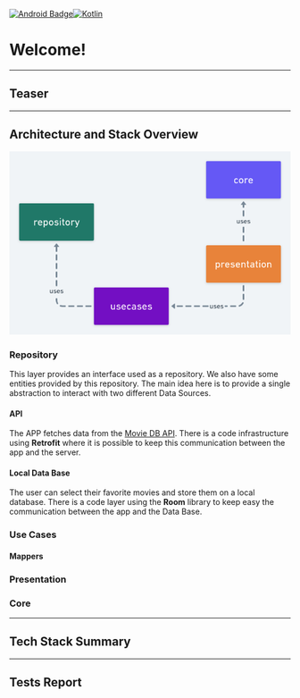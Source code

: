 [![Android Badge](https://img.shields.io/badge/Android-3DDC84?style=for-the-badge&logo=android&logoColor=white)](https://www.android.com/)[![Kotlin](https://img.shields.io/badge/Kotlin-0095D5?&style=for-the-badge&logo=kotlin&logoColor=white)](https://kotlinlang.org/)

# Welcome!

---

## Teaser

---

## Architecture and Stack Overview

![Architecture Overview](img/architecture.png)

### Repository

This layer provides an interface used as a repository. We also have some entities provided by this repository. The main idea here is to provide a single abstraction to interact with two different Data Sources.

#### API

The APP fetches data from the [Movie DB API](https://www.themoviedb.org). There is a code infrastructure using **Retrofit** where it is possible to keep this communication between the app and the server.

#### Local Data Base

The user can select their favorite movies and store them on a local database. There is a code layer using the **Room** library to keep easy the communication between the app and the Data Base.

### Use Cases

#### Mappers

<Describe here something>

### Presentation

### Core

---

## Tech Stack Summary

---

## Tests Report
